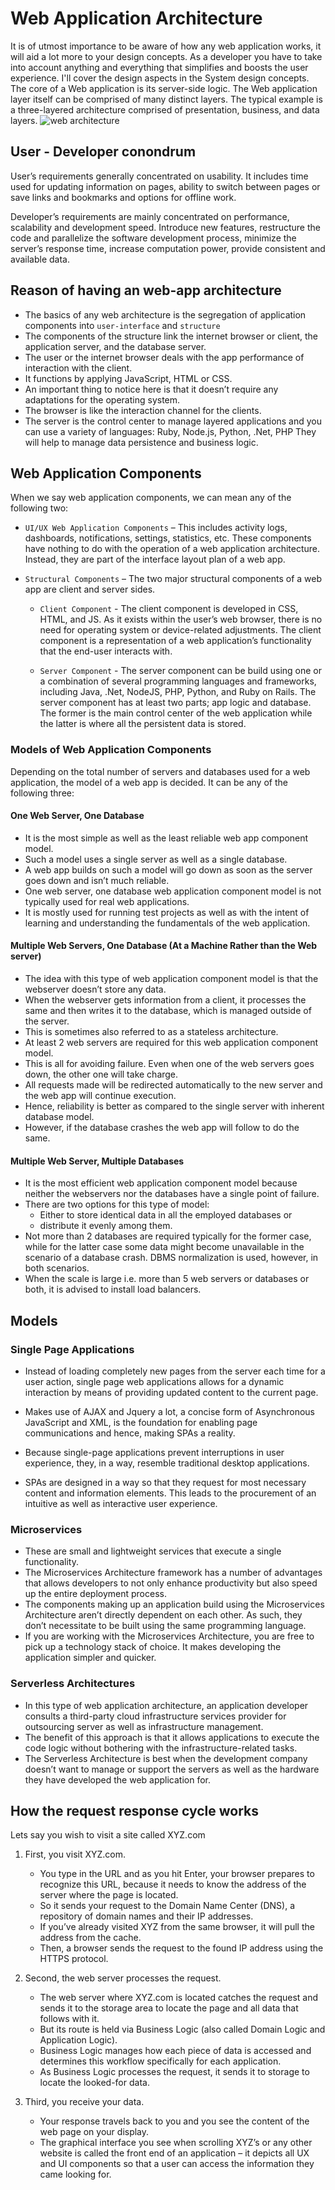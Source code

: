 # Web Application Architecture

It is of utmost importance to be aware of how any web application works, it will aid a lot more to your design concepts.
As a developer you have to take into account anything and everything that simplifies and boosts the user experience.
I'll cover the design aspects in the System design concepts.
The core of a Web application is its server-side logic.
The Web application layer itself can be comprised of many distinct layers.
The typical example is a three-layered architecture comprised of presentation, business, and data layers.
![web architecture](SoftCode/01-First-Principles/02-WebArchitecture/pictures/Webarchitecture-01.png?raw=true)

## User - Developer conondrum

User’s requirements generally concentrated on usability.
It includes time used for updating information on pages, ability to switch between pages or save links and bookmarks and options for offline work.

Developer’s requirements are mainly concentrated on performance, scalability and development speed.
Introduce new features, restructure the code and parallelize the software development process, minimize the server’s response time, increase computation power, provide consistent and available data.

## Reason of having an web-app architecture

* The basics of any web architecture is the segregation of application components into `user-interface` and `structure`
* The components of the structure link the internet browser or client, the application server, and the database server.
* The user or the internet browser deals with the app performance of interaction with the client.
* It functions by applying JavaScript, HTML or CSS.
* An important thing to notice here is that it doesn’t require any adaptations for the operating system.
* The browser is like the interaction channel for the clients.
* The server is the control center to manage layered applications and you can use a variety of languages: Ruby,    Node.js, Python, .Net, PHP They will help to manage data persistence and business logic.

## Web Application Components
When we say web application components, we can mean any of the following two:

* `UI/UX Web Application Components` – This includes activity logs, dashboards, notifications, settings, statistics, etc. These components have nothing to do with the operation of a web application architecture. Instead, they are part of the interface layout plan of a web app.

* `Structural Components` – The two major structural components of a web app are client and server sides.

  * `Client Component` - The client component is developed in CSS, HTML, and JS. As it exists within the user’s web browser, there is no need for operating system or device-related adjustments. The client component is a representation of a web application’s functionality that the end-user interacts with.

  * `Server Component` - The server component can be build using one or a combination of several programming languages and frameworks, including Java, .Net, NodeJS, PHP, Python, and Ruby on Rails. The server component has at least two parts; app logic and database. The former is the main control center of the web application while the latter is where all the persistent data is stored.

### Models of Web Application Components
Depending on the total number of servers and databases used for a web application, the model of a web app is decided. It can be any of the following three:

#### One Web Server, One Database
* It is the most simple as well as the least reliable web app component model.
* Such a model uses a single server as well as a single database.
* A web app builds on such a model will go down as soon as the server goes down and isn’t much reliable.
* One web server, one database web application component model is not typically used for real web applications.
* It is mostly used for running test projects as well as with the intent of learning and understanding the fundamentals of the web application.

#### Multiple Web Servers, One Database (At a Machine Rather than the Web server)
* The idea with this type of web application component model is that the webserver doesn’t store any data.
* When the webserver gets information from a client, it processes the same and then writes it to the database, which is managed outside of the server.
* This is sometimes also referred to as a stateless architecture.
* At least 2 web servers are required for this web application component model.
* This is all for avoiding failure. Even when one of the web servers goes down, the other one will take charge.
* All requests made will be redirected automatically to the new server and the web app will continue execution.
* Hence, reliability is better as compared to the single server with inherent database model.
* However, if the database crashes the web app will follow to do the same.

#### Multiple Web Server, Multiple Databases
* It is the most efficient web application component model because neither the webservers nor the databases have a single point of failure.
* There are two options for this type of model:
  * Either to store identical data in all the employed databases or
  * distribute it evenly among them.
* Not more than 2 databases are required typically for the former case, while for the latter case some data might become unavailable in the scenario of a database crash. DBMS normalization is used, however, in both scenarios.
* When the scale is large i.e. more than 5 web servers or databases or both, it is advised to install load balancers.

## Models
### Single Page Applications
* Instead of loading completely new pages from the server each time for a user action, single page web applications allows for a dynamic interaction by means of providing updated content to the current page.

* Makes use of AJAX and Jquery a lot, a concise form of Asynchronous JavaScript and XML, is the foundation for enabling page communications and hence, making SPAs a reality.

* Because single-page applications prevent interruptions in user experience, they, in a way, resemble traditional desktop applications.

* SPAs are designed in a way so that they request for most necessary content and information elements. This leads to the procurement of an intuitive as well as interactive user experience.

### Microservices
* These are small and lightweight services that execute a single functionality.
* The Microservices Architecture framework has a number of advantages that allows developers to not only enhance productivity but also speed up the entire deployment process.
* The components making up an application build using the Microservices Architecture aren’t directly dependent on each other. As such, they don’t necessitate to be built using the same programming language.
* If you are working with the Microservices Architecture, you are free to pick up a technology stack of choice. It makes developing the application simpler and quicker.

### Serverless Architectures
* In this type of web application architecture, an application developer consults a third-party cloud infrastructure services provider for outsourcing server as well as infrastructure management.
* The benefit of this approach is that it allows applications to execute the code logic without bothering with the infrastructure-related tasks.
* The Serverless Architecture is best when the development company doesn’t want to manage or support the servers as well as the hardware they have developed the web application for.

## How the request response cycle works
Lets say you wish to visit a site called XYZ.com

1. First, you visit XYZ.com.
    * You type in the URL and as you hit Enter, your browser prepares to recognize this URL, because it needs to know the address of the server where the page is located.
    * So it sends your request to the Domain Name Center (DNS), a repository of domain names and their IP addresses.
    * If you’ve already visited XYZ from the same browser, it will pull the address from the cache.
    * Then, a browser sends the request to the found IP address using the HTTPS protocol.

2. Second, the web server processes the request.
    * The web server where XYZ.com is located catches the request and sends it to the storage area to locate the page and all data that follows with it.
    * But its route is held via Business Logic (also called Domain Logic and Application Logic).
    * Business Logic manages how each piece of data is accessed and determines this workflow specifically for each application.
    * As Business Logic processes the request, it sends it to storage to locate the looked-for data.

3. Third, you receive your data.
    * Your response travels back to you and you see the content of the web page on your display.
    * The graphical interface you see when scrolling XYZ’s or any other website is called the front end of an application – it depicts all UX and UI components so that a user can access the information they came looking for.
